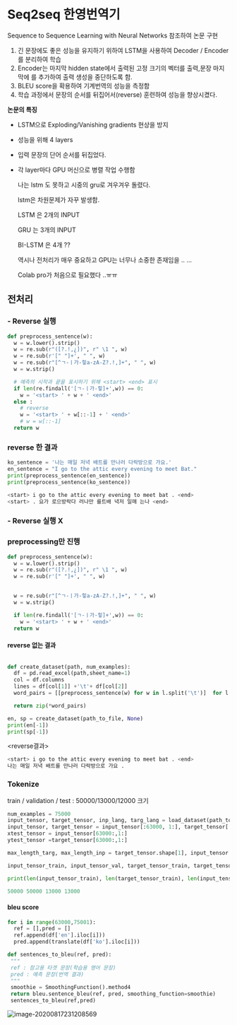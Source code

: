 # Seq2seq  한영번역기

Sequence to Sequence Learning with Neural Networks 참조하여 논문 구현

1. 긴 문장에도 좋은 성능을 유지하기 위하여 LSTM을 사용하여  Decoder / Encoder를 분리하여 학습
2. Encoder는 마지막 hidden state에서 출력된 고정 크기의 벡터를  출력,문장 마지막에 <end>를 추가하여 출력 생성을 중단하도록 함.
3. BLEU score을 확용하여 기계번역의 성능을 측정함
4. 학습 과정에서 문장의 순서를 뒤집어서(reverse) 훈련하여 성능을 향상시켰다.



**논문의 특징**

- LSTM으로 Exploding/Vanishing gradients 현상을 방지

- 성능을 위해 4 layers

- 입력 문장의 단어 순서를 뒤집었다.

- 각 layer마다 GPU 머신으로 병렬 작업 수행함

  
  
  
  
  나는 lstm 도 못하고 시중의 gru로 겨우겨우 돌렸다.
  
  lstm은 차원문제가 자꾸 발생함.
  
  LSTM 은 2개의 INPUT
  
  GRU 는 3개의 INPUT
  
  BI-LSTM 은 4개 ??
  
  
  
  역시나 전처리가 매우 중요하고 GPU는 너무나 소중한 존재임을 .. ...
  
  Colab pro가 처음으로 필요했다 ..ㅠㅠ
  
  

## 전처리

###  -  Reverse 실행

```python
def preprocess_sentence(w):
  w = w.lower().strip()
  w = re.sub(r"([?.!,¿])", r" \1 ", w)
  w = re.sub(r'[" "]+', " ", w)
  w = re.sub(r"[^ㄱ-ㅣ가-힣a-zA-Z?.!,]+", " ", w)
  w = w.strip()

  # 예측의 시작과 끝을 표시하기 위해 <start> <end> 표시
  if len(re.findall('[ㄱ-ㅣ가-힣]+',w)) == 0:
    w = '<start> ' + w + ' <end>'
  else :
    # reverse
    w = '<start> ' + w[::-1] + ' <end>'
    # w = w[::-1]
  return w
```

### reverse 한 결과

```python
ko_sentence = '나는 매일 저녁 배트를 만나러 다락방으로 가요.'
en_sentence = "I go to the attic every evening to meet Bat."
print(preprocess_sentence(en_sentence))
print(preprocess_sentence(ko_sentence))
```

```python
<start> i go to the attic every evening to meet bat . <end>
<start> . 요가 로으방락다 러나만 를트배 녁저 일매 는나 <end>
```



### - Reverse 실행 X

### preprocessing만 진행

```python
def preprocess_sentence(w):
  w = w.lower().strip()
  w = re.sub(r"([?.!,¿])", r" \1 ", w)
  w = re.sub(r'[" "]+', " ", w)
  

  w = re.sub(r"[^ㄱ-ㅣ가-힣a-zA-Z?.!,]+", " ", w)
  w = w.strip()

  if len(re.findall('[ㄱ-ㅣ가-힣]+',w)) == 0:
    w = '<start> ' + w + ' <end>'
  return w
```

#### reverse 없는 결과

```python

def create_dataset(path, num_examples):
  df = pd.read_excel(path,sheet_name=1)
  col = df.columns
  lines = df[col[1]] +'\t'+ df[col[2]]
  word_pairs = [[preprocess_sentence(w) for w in l.split('\t')]  for l in lines[:num_examples]]

  return zip(*word_pairs)
```

```python
en, sp = create_dataset(path_to_file, None)
print(en[-1])
print(sp[-1])
```

<reverse결과>

```python
<start> i go to the attic every evening to meet bat . <end>
나는 매일 저녁 배트를 만나러 다락방으로 가요 .
```





### Tokenize 

 train / validation / test : 50000/13000/12000 크기

```PYTHON
num_examples = 75000
input_tensor, target_tensor, inp_lang, targ_lang = load_dataset(path_to_file, num_examples)
input_tensor, target_tensor = input_tensor[:63000, 1:], target_tensor[:63000, 1:]
xtest_tensor = input_tensor[63000:,1:]
ytest_tensor =target_tensor[63000:,1:]

max_length_targ, max_length_inp = target_tensor.shape[1], input_tensor.shape[1]
```

```PYTHON
input_tensor_train, input_tensor_val, target_tensor_train, target_tensor_val = train_test_split(input_tensor, target_tensor, test_size=13000,random_state=42)

print(len(input_tensor_train), len(target_tensor_train), len(input_tensor_val), len(target_tensor_val))
```

```PYTHON
50000 50000 13000 13000
```



#### bleu score

```python
for i in range(63000,75001):
  ref = [],pred = []
  ref.append(df['en'].iloc[i]))
  pred.append(translate(df['ko'].iloc[i]))
```

```python
def sentences_to_bleu(ref, pred):
 """
 ref : 참고용 타겟 문장(학습용 영어 문장)
 pred : 예측 문장(번역 결과)
 """
 smoothie = SmoothingFunction().method4
 return bleu.sentence_bleu(ref, pred, smoothing_function=smoothie)
 sentences_to_bleu(ref,pred)
```

![image-20200817231208569](C:\Users\yu946\AppData\Roaming\Typora\typora-user-images\image-20200817231208569.png)

